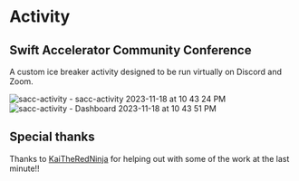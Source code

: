 # Activity
## Swift Accelerator Community Conference
A custom ice breaker activity designed to be run virtually on Discord and Zoom.

![sacc-activity - sacc-activity  2023-11-18 at 10 43 24 PM ](https://github.com/jiachenyee/sacc-activity/assets/36725840/4c1e41f2-3ce9-48ea-9902-ffe9645cc0b6)
![sacc-activity - Dashboard  2023-11-18 at 10 43 51 PM ](https://github.com/jiachenyee/sacc-activity/assets/36725840/2b3f2d40-202f-4f43-bd03-2ca53e90b1c4)


## Special thanks
Thanks to [KaiTheRedNinja](https://github.com/KaiTheRedNinja) for helping out with some of the work at the last minute!!
